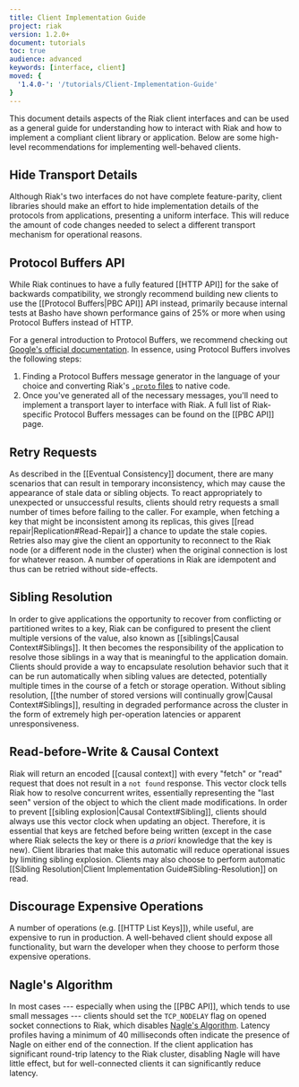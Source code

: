 ```yaml
---
title: Client Implementation Guide
project: riak
version: 1.2.0+
document: tutorials
toc: true
audience: advanced
keywords: [interface, client]
moved: {
  '1.4.0-': '/tutorials/Client-Implementation-Guide'
}
---
```


This document details aspects of the Riak client interfaces and can be
used as a general guide for understanding how to interact with Riak and
how to implement a compliant client library or application. Below are
some high-level recommendations for implementing well-behaved clients.

## Hide Transport Details

Although Riak's two interfaces do not have complete feature-parity,
client libraries should make an effort to hide implementation details of
the protocols from applications, presenting a uniform interface. This
will reduce the amount of code changes needed to select a different
transport mechanism for operational reasons.

## Protocol Buffers API

While Riak continues to have a fully featured [[HTTP API]] for the sake
of backwards compatibility, we strongly recommend building new clients
to use the [[Protocol Buffers|PBC API]] API instead, primarily because
internal tests at Basho have shown performance gains of 25% or more when
using Protocol Buffers instead of HTTP.

For a general introduction to Protocol Buffers, we recommend checking
out [Google's official
documentation](http://code.google.com/p/protobuf/). In essence, using
Protocol Buffers involves the following steps:

1. Finding a Protocol Buffers message generator in the language of your
choice and converting Riak's [`.proto`
files](https://github.com/basho/riak_pb/tree/develop/src) to native
code.
1. Once you've generated all of the necessary messages, you'll need to
implement a transport layer to interface with Riak. A full list of
Riak-specific Protocol Buffers messages can be found on the [[PBC API]]
page.

## Retry Requests

As described in the [[Eventual Consistency]] document, there are many
scenarios that can result in temporary inconsistency, which may cause
the appearance of stale data or sibling objects. To react appropriately
to unexpected or unsuccessful results, clients should retry requests a
small number of times before failing to the caller. For example, when
fetching a key that might be inconsistent among its replicas, this gives
[[read repair|Replication#Read-Repair]] a chance to update the stale
copies. Retries also may give the client an opportunity to reconnect to
the Riak node (or a different node in the cluster) when the original
connection is lost for whatever reason. A number of operations in Riak
are idempotent and thus can be retried without side-effects.

## Sibling Resolution

In order to give applications the opportunity to recover from
conflicting or partitioned writes to a key, Riak can be configured to
present the client multiple versions of the value, also known as
[[siblings|Causal Context#Siblings]]. It then becomes the responsibility
of the application to resolve those siblings in a way that is meaningful
to the application domain. Clients should provide a way to encapsulate
resolution behavior such that it can be run automatically when sibling
values are detected, potentially multiple times in the course of a fetch
or storage operation. Without sibling resolution, [[the number of stored
versions will continually grow|Causal Context#Siblings]], resulting in
degraded performance across the cluster in the form of extremely high
per-operation latencies or apparent unresponsiveness.

## Read-before-Write & Causal Context

Riak will return an encoded [[causal context]] with every "fetch" or
"read" request that does not result in a `not found` response. This
vector clock tells Riak how to resolve concurrent writes, essentially
representing the "last seen" version of the object to which the client
made modifications. In order to prevent [[sibling explosion|Causal
Context#Sibling]], clients should always use this vector clock when
updating an object. Therefore, it is essential that keys are fetched
before being written (except in the case where Riak selects the key or
there is _a priori_ knowledge that the key is new). Client libraries
that make this automatic will reduce operational issues by limiting
sibling explosion.  Clients may also choose to perform automatic
[[Sibling Resolution|Client Implementation Guide#Sibling-Resolution]] on
read.

## Discourage Expensive Operations

A number of operations (e.g. [[HTTP List Keys]]), while useful, are
expensive to run in production. A well-behaved client should expose all
functionality, but warn the developer when they choose to perform those
expensive operations.

## Nagle's Algorithm

In most cases --- especially when using the [[PBC API]], which tends to
use small messages --- clients should set the `TCP_NODELAY` flag on
opened socket connections to Riak, which disables [Nagle's
Algorithm](http://en.wikipedia.org/wiki/Nagle%27s_algorithm). Latency
profiles having a minimum of 40 milliseconds often indicate the presence
of Nagle on either end of the connection.  If the client application has
significant round-trip latency to the Riak cluster, disabling Nagle will
have little effect, but for well-connected clients it can significantly
reduce latency.
